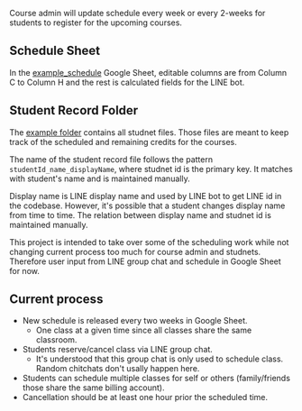 Course admin will update schedule every week or every 2-weeks for students to register for the upcoming courses.

## Schedule Sheet
In the [example_schedule](https://docs.google.com/spreadsheets/d/1ttMUhEpUvvrrrxgq1MsoADe6zaalyjrVj12pB4JJaFU/edit?usp=sharing) Google Sheet, editable columns are from Column C to Column H and the rest is calculated fields for the LINE bot.

## Student Record Folder
The [example folder](https://drive.google.com/drive/folders/1UDs6RcVO7lEZiphgDU4saItggqoG-w47?usp=drive_link) contains all studnet files. Those files are meant to keep track of the scheduled and remaining credits for the courses.

The name of the student record file follows the pattern `studentId_name_displayName`, where studnet id is the primary key. It matches with student's name and is maintained manually.

Display name is LINE display name and used by LINE bot to get LINE id in the codebase. However, it's possible that a student changes display name from time to time. The relation between display name and studnet id is maintained manually.

This project is intended to take over some of the scheduling work while not changing current process too much for course admin and studnets. Therefore user input from LINE group chat and schedule in Google Sheet for now.

## Current process
- New schedule is released every two weeks in Google Sheet.
  - One class at a given time since all classes share the same classroom.
- Students reserve/cancel class via LINE group chat.
  - It's understood that this group chat is only used to schedule class. Random chitchats don't usally happen here.
- Students can schedule multiple classes for self or others (family/friends those share the same billing account).
- Cancellation should be at least one hour prior the scheduled time.
